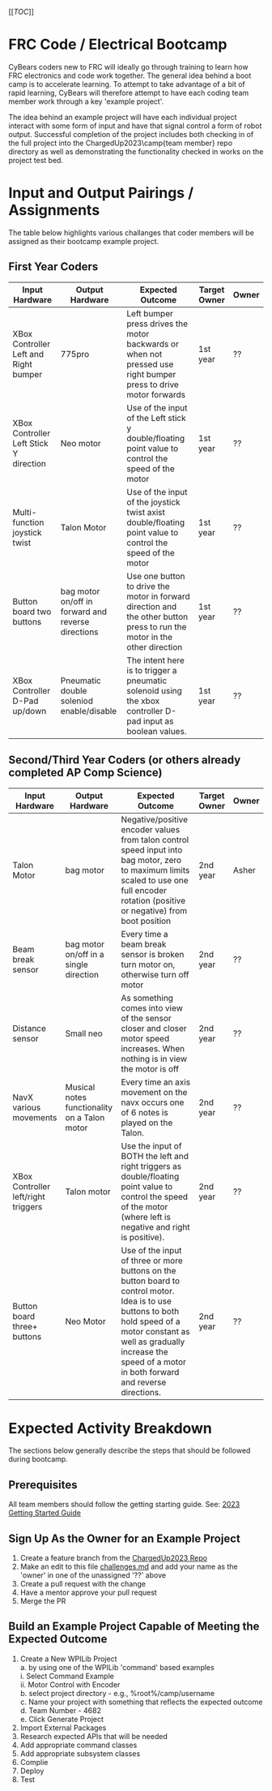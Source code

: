 [[_TOC_]]

# FRC Code / Electrical Bootcamp
CyBears coders new to FRC will ideally go through training to learn how FRC electronics and code work together.  The general idea behind a boot camp is to accelerate learning.  To attempt to take advantage of a bit of rapid learning, CyBears will therefore attempt to have each coding team member work through a key 'example project'.

The idea behind an example project will have each individual project interact with some form of input and have that signal control a form of robot output.  Successful completion of the project includes both checking in of the full project into the ChargedUp2023\camp\{team member} repo directory as well as demonstrating the functionality checked in works on the project test bed.

# Input and Output Pairings / Assignments

The table below highlights various challanges that coder members will be assigned as their bootcamp example project.

## First Year Coders

|Input Hardware | Output Hardware | Expected Outcome | Target Owner | Owner |
|--|--|--|--|--|
| XBox Controller Left and Right bumper | 775pro | Left bumper press drives the motor backwards or when not pressed use right bumper press to drive motor forwards | 1st year | ??  |
| XBox Controller Left Stick Y direction | Neo motor  | Use of the input of the Left stick y double/floating point value to control the speed of the motor | 1st year | ??  |
| Multi-function joystick twist | Talon Motor | Use of the input of the joystick twist axist double/floating point value to control the speed of the motor | 1st year | ??  |
| Button board two buttons | bag motor on/off in forward and reverse directions | Use one button to drive the motor in forward direction and the other button press to run the motor in the other direction | 1st year | ??  |
| XBox Controller D-Pad up/down | Pneumatic double soleniod enable/disable | The intent here is to trigger a pneumatic solenoid using the xbox controller D-pad input as boolean values. | 1st year | ??  |

## Second/Third Year Coders (or others already completed AP Comp Science)
|Input Hardware | Output Hardware | Expected Outcome | Target Owner | Owner |
|--|--|--|--|--|
| Talon Motor | bag motor | Negative/positive encoder values from talon control speed input into bag motor, zero to maximum limits scaled to use one full encoder rotation (positive or negative) from boot position | 2nd year | Asher  |
| Beam break sensor | bag motor on/off in a single direction | Every time a beam break sensor is broken turn motor on, otherwise turn off motor | 2nd year | ??  |
| Distance sensor | Small neo | As something comes into view of the sensor closer and closer motor speed increases.  When nothing is in view the motor is off | 2nd year | ??  |
| NavX various movements | Musical notes functionality on a Talon motor | Every time an axis movement on the navx occurs one of 6 notes is played on the Talon. | 2nd year | ??  |
| XBox Controller left/right triggers | Talon motor | Use the input of BOTH the left and right triggers as double/floating point value to control the speed of the motor (where left is negative and right is positive).  | 2nd year | ??  |
| Button board three+ buttons | Neo Motor | Use of the input of three or more buttons on the button board to control motor.  Idea is to use buttons to both hold speed of a motor constant as well as gradually increase the speed of a motor in both forward and reverse directions. | 2nd year | ??  |


# Expected Activity Breakdown

The sections below generally describe the steps that should be followed during bootcamp.

## Prerequisites

All team members should follow the getting starting guide.  See: [2023 Getting Started Guide](https://github.com/Team4682CyBears/Crescendo2024/blob/main/docs/Crescendo2024_Code_GettingStarted.docx)

##  Sign Up As the Owner for an Example Project

1. Create a feature branch from the [ChargedUp2023 Repo](https://github.com/Team4682CyBears/Crescendo2024)
2. Make an edit to this file [challenges.md](https://github.com/Team4682CyBears/Crescendo2024/blob/main/camp/challenges.md) and add your name as the 'owner' in one of the unassigned '??' above 
3. Create a pull request with the change
4. Have a mentor approve your pull request
5. Merge the PR

## Build an Example Project Capable of Meeting the Expected Outcome

1. Create a New WPILib Project<br>
    a. by using one of the WPILib 'command' based examples<br>
       i. Select Command Example<br>
       ii. Motor Control with Encoder<br>
    b. select project directory - e.g., %root%/camp/username<br>
    c. Name your project with something that reflects the expected outcome<br>
    d. Team Number - 4682<br>
    e. Click Generate Project<br>
2. Import External Packages
3. Research expected APIs that will be needed
4. Add appropriate command classes
5. Add appropriate subsystem classes
6. Complie
7. Deploy
8. Test